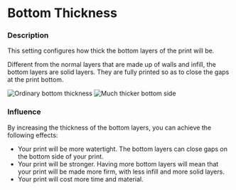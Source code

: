 Bottom Thickness
====
### **Description**
This setting configures how thick the bottom layers of the print will be.

Different from the normal layers that are made up of walls and infill, the bottom layers are solid layers. They are fully printed so as to close the gaps at the print bottom.

![Ordinary bottom thickness](../images/top_bottom_thickness_0.8.png)
![Much thicker bottom side](../images/bottom_thickness.png)

### **Influence**
By increasing the thickness of the bottom layers, you can achieve the following effects:
* Your print will be more watertight. The bottom layers can close gaps on the bottom side of your print.
* Your print will be stronger. Having more bottom layers will mean that your print will be made more firm, with less infill and more solid layers.
* Your print will cost more time and material.